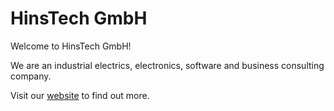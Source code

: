# HinsTech GmbH

Welcome to HinsTech GmbH!

We are an industrial electrics, electronics, software and business consulting company.

Visit our [website](https://hinste.at) to find out more.
